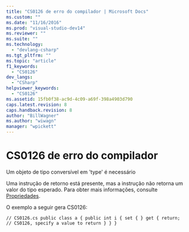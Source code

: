 ```yaml
---
title: "CS0126 de erro do compilador | Microsoft Docs"
ms.custom: ""
ms.date: "11/16/2016"
ms.prod: "visual-studio-dev14"
ms.reviewer: ""
ms.suite: ""
ms.technology: 
  - "devlang-csharp"
ms.tgt_pltfrm: ""
ms.topic: "article"
f1_keywords: 
  - "CS0126"
dev_langs: 
  - "CSharp"
helpviewer_keywords: 
  - "CS0126"
ms.assetid: 15fb0f38-ac9d-4c09-a69f-398a4903d790
caps.latest.revision: 8
caps.handback.revision: 8
author: "BillWagner"
ms.author: "wiwagn"
manager: "wpickett"
---
```

# CS0126 de erro do compilador
Um objeto de tipo conversível em 'type' é necessário  
  
 Uma instrução de retorno está presente, mas a instrução não retorna um valor do tipo esperado. Para obter mais informações, consulte [Propriedades](../../csharp/programming-guide/classes-and-structs/properties.md).  
  
 O exemplo a seguir gera CS0126:  
  
```  
// CS0126.cs public class a { public int i { set { } get { return;   // CS0126, specify a value to return } } }  
```
